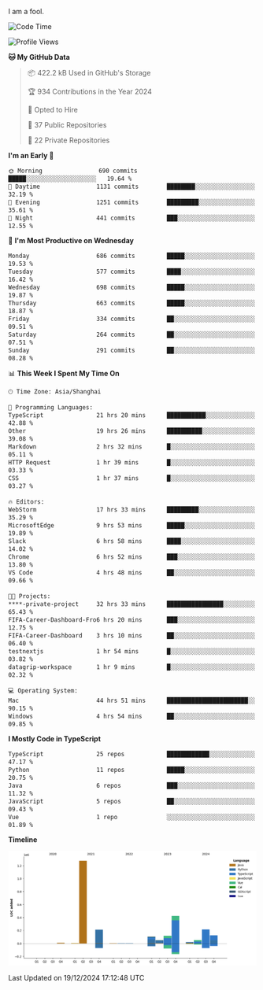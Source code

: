 I am a fool.

<!--START_SECTION:waka-->
![Code Time](http://img.shields.io/badge/Code%20Time-2%2C301%20hrs%2015%20mins-blue)

![Profile Views](http://img.shields.io/badge/Profile%20Views-3-blue)

**🐱 My GitHub Data** 

> 📦 422.2 kB Used in GitHub's Storage 
 > 
> 🏆 934 Contributions in the Year 2024
 > 
> 💼 Opted to Hire
 > 
> 📜 37 Public Repositories 
 > 
> 🔑 22 Private Repositories 
 > 
**I'm an Early 🐤** 

```text
🌞 Morning                690 commits         █████░░░░░░░░░░░░░░░░░░░░   19.64 % 
🌆 Daytime                1131 commits        ████████░░░░░░░░░░░░░░░░░   32.19 % 
🌃 Evening                1251 commits        █████████░░░░░░░░░░░░░░░░   35.61 % 
🌙 Night                  441 commits         ███░░░░░░░░░░░░░░░░░░░░░░   12.55 % 
```
📅 **I'm Most Productive on Wednesday** 

```text
Monday                   686 commits         █████░░░░░░░░░░░░░░░░░░░░   19.53 % 
Tuesday                  577 commits         ████░░░░░░░░░░░░░░░░░░░░░   16.42 % 
Wednesday                698 commits         █████░░░░░░░░░░░░░░░░░░░░   19.87 % 
Thursday                 663 commits         █████░░░░░░░░░░░░░░░░░░░░   18.87 % 
Friday                   334 commits         ██░░░░░░░░░░░░░░░░░░░░░░░   09.51 % 
Saturday                 264 commits         ██░░░░░░░░░░░░░░░░░░░░░░░   07.51 % 
Sunday                   291 commits         ██░░░░░░░░░░░░░░░░░░░░░░░   08.28 % 
```


📊 **This Week I Spent My Time On** 

```text
🕑︎ Time Zone: Asia/Shanghai

💬 Programming Languages: 
TypeScript               21 hrs 20 mins      ███████████░░░░░░░░░░░░░░   42.88 % 
Other                    19 hrs 26 mins      ██████████░░░░░░░░░░░░░░░   39.08 % 
Markdown                 2 hrs 32 mins       █░░░░░░░░░░░░░░░░░░░░░░░░   05.11 % 
HTTP Request             1 hr 39 mins        █░░░░░░░░░░░░░░░░░░░░░░░░   03.33 % 
CSS                      1 hr 37 mins        █░░░░░░░░░░░░░░░░░░░░░░░░   03.27 % 

🔥 Editors: 
WebStorm                 17 hrs 33 mins      █████████░░░░░░░░░░░░░░░░   35.29 % 
MicrosoftEdge            9 hrs 53 mins       █████░░░░░░░░░░░░░░░░░░░░   19.89 % 
Slack                    6 hrs 58 mins       ████░░░░░░░░░░░░░░░░░░░░░   14.02 % 
Chrome                   6 hrs 52 mins       ███░░░░░░░░░░░░░░░░░░░░░░   13.80 % 
VS Code                  4 hrs 48 mins       ██░░░░░░░░░░░░░░░░░░░░░░░   09.66 % 

🐱‍💻 Projects: 
****-private-project     32 hrs 33 mins      ████████████████░░░░░░░░░   65.43 % 
FIFA-Career-Dashboard-Fro6 hrs 20 mins       ███░░░░░░░░░░░░░░░░░░░░░░   12.75 % 
FIFA-Career-Dashboard    3 hrs 10 mins       ██░░░░░░░░░░░░░░░░░░░░░░░   06.40 % 
testnextjs               1 hr 54 mins        █░░░░░░░░░░░░░░░░░░░░░░░░   03.82 % 
datagrip-workspace       1 hr 9 mins         █░░░░░░░░░░░░░░░░░░░░░░░░   02.32 % 

💻 Operating System: 
Mac                      44 hrs 51 mins      ███████████████████████░░   90.15 % 
Windows                  4 hrs 54 mins       ██░░░░░░░░░░░░░░░░░░░░░░░   09.85 % 
```

**I Mostly Code in TypeScript** 

```text
TypeScript               25 repos            ████████████░░░░░░░░░░░░░   47.17 % 
Python                   11 repos            █████░░░░░░░░░░░░░░░░░░░░   20.75 % 
Java                     6 repos             ███░░░░░░░░░░░░░░░░░░░░░░   11.32 % 
JavaScript               5 repos             ██░░░░░░░░░░░░░░░░░░░░░░░   09.43 % 
Vue                      1 repo              ░░░░░░░░░░░░░░░░░░░░░░░░░   01.89 % 
```



**Timeline**

![Lines of Code chart](https://raw.githubusercontent.com/VeejaLiu/VeejaLiu/master/assets/bar_graph.png)


 Last Updated on 19/12/2024 17:12:48 UTC
<!--END_SECTION:waka-->
